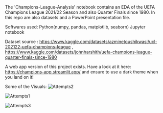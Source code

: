 The 'Champions-League-Analysis' notebook contains an EDA of the UEFA Champions League 2021/22 Season and also Quarter Finals since 1980. In this repo are also datasets and a PowerPoint presentation file.

Softwares used:
Python(numpy, pandas, matplotlib, seaborn)
Jupyter notebook

Dataset source : https://www.kaggle.com/datasets/azminetoushikwasi/ucl-202122-uefa-champions-league , https://www.kaggle.com/datasets/johnharshith/uefa-champions-league-quarter-finals-since-1980

A web app version of this project exists.
Have a look at it here: https://champions-app.streamlit.app/ and ensure to use a dark theme when you land on it!

Some of the Visuals:
![Attempts2](https://github.com/StormzzG/Champions-League/assets/142024535/67ec2d60-5ba2-4d5a-8120-9e8e36ebfd33)

![Attempts1](https://github.com/StormzzG/Champions-League/assets/142024535/6f2ed911-9b02-467e-b58d-cf1e1bf8d079)

![Attempts3](https://github.com/StormzzG/Champions-League/assets/142024535/f8458fbd-26d2-425b-8417-5b13f6f387cb)












